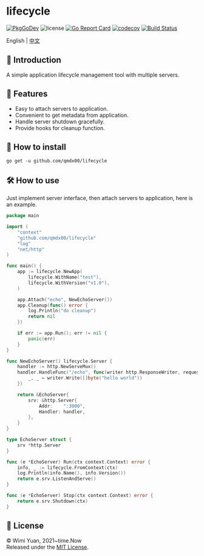# lifecycle

[![PkgGoDev](https://pkg.go.dev/badge/github.com/qmdx00/lifecycle)](https://pkg.go.dev/github.com/qmdx00/lifecycle)
![license](https://img.shields.io/github/license/qmdx00/lifecycle)
[![Go Report Card](https://goreportcard.com/badge/github.com/qmdx00/lifecycle)](https://goreportcard.com/report/github.com/qmdx00/lifecycle)
[![codecov](https://codecov.io/gh/qmdx00/lifecycle/branch/master/graph/badge.svg?token=MVJ5OIUYSK)](https://codecov.io/gh/qmdx00/lifecycle)
[![Build Status](https://app.travis-ci.com/qmdx00/lifecycle.svg?branch=master)](https://app.travis-ci.com/qmdx00/lifecycle)

English | [中文](./README_ZH.md)

## 📖 Introduction

A simple application lifecycle management tool with multiple servers.

## 🚀 Features

- Easy to attach servers to application.
- Convenient to get metadata from application.
- Handle server shutdown gracefully.
- Provide hooks for cleanup function.

## 🧰 How to install

```
go get -u github.com/qmdx00/lifecycle
```

## 🛠 How to use

Just implement server interface, then attach servers to application, here is an example.

```go
package main

import (
    "context"
    "github.com/qmdx00/lifecycle"
    "log"
    "net/http"
)

func main() {
    app := lifecycle.NewApp(
        lifecycle.WithName("test"),
        lifecycle.WithVersion("v1.0"),
    )

    app.Attach("echo", NewEchoServer())
    app.Cleanup(func() error {
        log.Println("do cleanup")
        return nil
    })

    if err := app.Run(); err != nil {
        panic(err)
    }
}

func NewEchoServer() lifecycle.Server {
    handler := http.NewServeMux()
    handler.HandleFunc("/echo", func(writer http.ResponseWriter, request *http.Request) {
        _, _ = writer.Write([]byte("hello world"))
    })

    return &EchoServer{
        srv: &http.Server{
            Addr:    ":3000",
            Handler: handler,
        },
    }
}

type EchoServer struct {
    srv *http.Server
}

func (e *EchoServer) Run(ctx context.Context) error {
    info, _ := lifecycle.FromContext(ctx)
    log.Println(info.Name(), info.Version())
    return e.srv.ListenAndServe()
}

func (e *EchoServer) Stop(ctx context.Context) error {
    return e.srv.Shutdown(ctx)
}
```

## 📄 License

© Wimi Yuan, 2021~time.Now <br>
Released under the [MIT License](./LICENSE).
